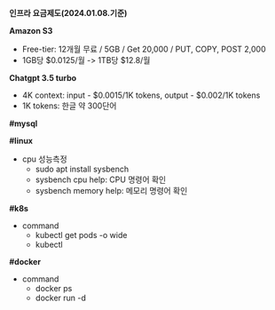 **인프라 요금제도(2024.01.08.기준)**

**Amazon S3**
  - Free-tier: 12개월 무료 / 5GB / Get 20,000 / PUT, COPY, POST 2,000
  - 1GB당 $0.0125/월 -> 1TB당 $12.8/월

**Chatgpt 3.5 turbo**
  - 4K context: input - $0.0015/1K tokens, output - $0.002/1K tokens
  - 1K tokens: 한글 약 300단어


**#mysql**

**#linux**
- cpu 성능측정
  - sudo apt install sysbench
  - sysbench cpu help: CPU 명령어 확인
  - sysbench memory help: 메모리 명령어 확인


**#k8s**
- command
  - kubectl get pods -o wide
  - kubectl 
 
**#docker**
- command
  - docker ps
  - docker run -d

